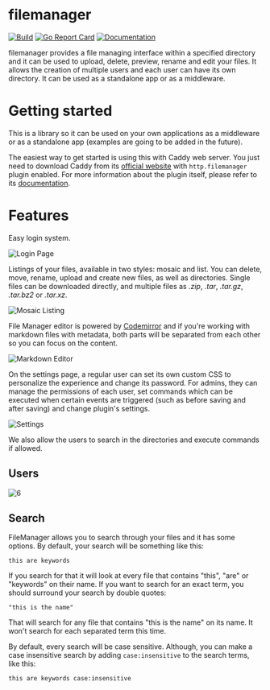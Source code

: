 # filemanager

[![Build](https://img.shields.io/travis/hacdias/filemanager.svg?style=flat-square)](https://travis-ci.org/hacdias/filemanager)
[![Go Report Card](https://goreportcard.com/badge/github.com/hacdias/filemanager?style=flat-square)](https://goreportcard.com/report/hacdias/filemanager)
[![Documentation](https://img.shields.io/badge/godoc-reference-blue.svg?style=flat-square)](http://godoc.org/github.com/hacdias/filemanager)

filemanager provides a file managing interface within a specified directory and it can be used to upload, delete, preview, rename and edit your files. It allows the creation of multiple users and each user can have its own directory. It can be used as a standalone app or as a middleware.

# Getting started

This is a library so it can be used on your own applications as a middleware or as a standalone app (examples are going to be added in the future).

The easiest way to get started is using this with Caddy web server. You just need to download Caddy from its [official website](https://caddyserver.com/download) with `http.filemanager` plugin enabled. For more information about the plugin itself, please refer to its [documentation](https://caddyserver.com/docs/http.filemanager).

# Features

Easy login system.

![Login Page](https://user-images.githubusercontent.com/5447088/28327862-931bb42a-6bdc-11e7-8157-93fa54945f3c.png)

Listings of your files, available in two styles: mosaic and list. You can delete, move, rename, upload and create new files, as well as directories. Single files can be downloaded directly, and multiple files as *.zip*, *.tar*, *.tar.gz*, *.tar.bz2* or *.tar.xz*.

![Mosaic Listing](https://user-images.githubusercontent.com/5447088/28327863-931fe414-6bdc-11e7-91fb-49b5f15a829f.png)

File Manager editor is powered by [Codemirror](https://codemirror.net/) and if you're working with markdown files with metadata, both parts will be separated from each other so you can focus on the content.

![Markdown Editor](https://user-images.githubusercontent.com/5447088/28327865-933abc3a-6bdc-11e7-8f80-f206cf5cdf0b.png)

On the settings page, a regular user can set its own custom CSS to personalize the experience and change its password. For admins, they can manage the permissions of each user, set commands which can be executed when certain events are triggered (such as before saving and after saving) and change plugin's settings.

![Settings](https://user-images.githubusercontent.com/5447088/28327864-9325d716-6bdc-11e7-9de2-78953e6efdbe.png)

We also allow the users to search in the directories and execute commands if allowed.

## Users

![6](https://user-images.githubusercontent.com/5447088/28339269-7a6bab5c-6c03-11e7-9e58-64ead58fc95a.png)

## Search

FileManager allows you to search through your files and it has some options. By default, your search will be something like this:

```
this are keywords
```

If you search for that it will look at every file that contains "this", "are" or "keywords" on their name. If you want to search for an exact term, you should surround your search by double quotes:

```
"this is the name"
```

That will search for any file that contains "this is the name" on its name. It won't search for each separated term this time.

By default, every search will be case sensitive. Although, you can make a case insensitive search by adding `case:insensitive` to the search terms, like this:

```
this are keywords case:insensitive
```
